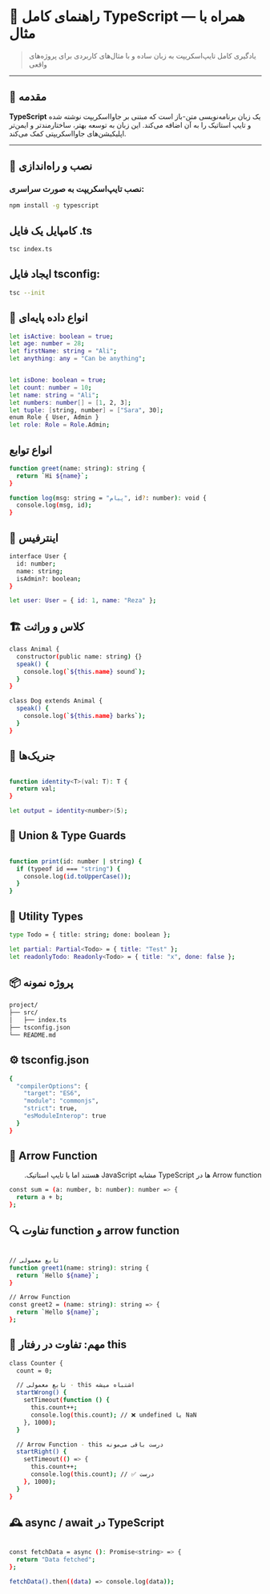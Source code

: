 # 📘 راهنمای کامل TypeScript — همراه با مثال

> یادگیری کامل تایپ‌اسکریپت به زبان ساده و با مثال‌های کاربردی برای پروژه‌های واقعی

---

## 🚀 مقدمه

**TypeScript** یک زبان برنامه‌نویسی متن-باز است که مبتنی بر جاوااسکریپت نوشته شده و تایپ استاتیک را به آن اضافه می‌کند. این زبان به توسعه بهتر، ساختارمندتر و ایمن‌تر اپلیکیشن‌های جاوااسکریپتی کمک می‌کند.

---

## 🔧 نصب و راه‌اندازی

### نصب تایپ‌اسکریپت به صورت سراسری:

```bash
npm install -g typescript

```
## کامپایل یک فایل .ts
```bash
tsc index.ts
```
## ایجاد فایل tsconfig:

```bash
tsc --init
```
## 🧠 انواع داده پایه‌ای

```bash
let isActive: boolean = true;
let age: number = 28;
let firstName: string = "Ali";
let anything: any = "Can be anything";


let isDone: boolean = true;
let count: number = 10;
let name: string = "Ali";
let numbers: number[] = [1, 2, 3];
let tuple: [string, number] = ["Sara", 30];
enum Role { User, Admin }
let role: Role = Role.Admin;

```


## انواع توابع

```bash
function greet(name: string): string {
  return `Hi ${name}`;
}

function log(msg: string = "پیام", id?: number): void {
  console.log(msg, id);
}

```


## 🧱 اینترفیس

```bash
interface User {
  id: number;
  name: string;
  isAdmin?: boolean;
}

let user: User = { id: 1, name: "Reza" };

```


## 🏗 کلاس و وراثت
```bash
class Animal {
  constructor(public name: string) {}
  speak() {
    console.log(`${this.name} sound`);
  }
}

class Dog extends Animal {
  speak() {
    console.log(`${this.name} barks`);
  }
}

```

## 🧬 جنریک‌ها

```bash

function identity<T>(val: T): T {
  return val;
}

let output = identity<number>(5);

```


## 🎲 Union & Type Guards
```bash

function print(id: number | string) {
  if (typeof id === "string") {
    console.log(id.toUpperCase());
  }
}
```


## 🧰 Utility Types
```bash
type Todo = { title: string; done: boolean };

let partial: Partial<Todo> = { title: "Test" };
let readonlyTodo: Readonly<Todo> = { title: "x", done: false };

```


## 📦 پروژه نمونه
```bash
project/
├── src/
│   ├── index.ts
├── tsconfig.json
└── README.md

```
## ⚙️ tsconfig.json
```bash
{
  "compilerOptions": {
    "target": "ES6",
    "module": "commonjs",
    "strict": true,
    "esModuleInterop": true
  }
}
```

## 🔹 Arrow Function
<div dir="rtl">
Arrow function‌ ها در TypeScript مشابه JavaScript هستند اما با تایپ استاتیک.</div>


```bash
const sum = (a: number, b: number): number => {
  return a + b;
};

```

## 🔍 تفاوت function و arrow function
```bash

// تابع معمولی
function greet1(name: string): string {
  return `Hello ${name}`;
}

// Arrow Function
const greet2 = (name: string): string => {
  return `Hello ${name}`;
};


```

## 🚫 مهم: تفاوت در رفتار this
```bash
class Counter {
  count = 0;

  // تابع معمولی - this اشتباه میشه
  startWrong() {
    setTimeout(function () {
      this.count++;
      console.log(this.count); // ❌ undefined یا NaN
    }, 1000);
  }

  // Arrow Function - this درست باقی می‌مونه
  startRight() {
    setTimeout(() => {
      this.count++;
      console.log(this.count); // ✅ درست
    }, 1000);
  }
}


```

## 🕰 async / await در TypeScript
```bash

const fetchData = async (): Promise<string> => {
  return "Data fetched";
};

fetchData().then((data) => console.log(data));


```



